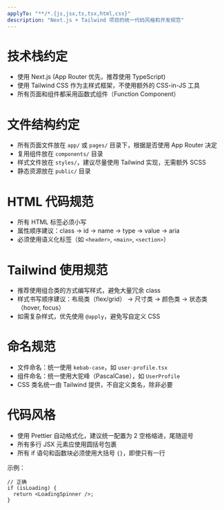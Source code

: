 ```yaml
---
applyTo: "**/*.{js,jsx,ts,tsx,html,css}"
description: "Next.js + Tailwind 项目的统一代码风格和开发规范"
---
```


# 技术栈约定

- 使用 Next.js (App Router 优先，推荐使用 TypeScript)
- 使用 Tailwind CSS 作为主样式框架，不使用额外的 CSS-in-JS 工具
- 所有页面和组件都采用函数式组件（Function Component）

# 文件结构约定

- 所有页面文件放在 `app/` 或 `pages/` 目录下，根据是否使用 App Router 决定
- 复用组件放在 `components/` 目录
- 样式文件放在 `styles/`，建议尽量使用 Tailwind 实现，无需额外 SCSS
- 静态资源放在 `public/` 目录

# HTML 代码规范

- 所有 HTML 标签必须小写
- 属性顺序建议：class → id → name → type → value → aria
- 必须使用语义化标签（如 `<header>`, `<main>`, `<section>`）

# Tailwind 使用规范

- 推荐使用组合类的方式编写样式，避免大量冗余 class
- 样式书写顺序建议：布局类（flex/grid） → 尺寸类 → 颜色类 → 状态类（hover, focus）
- 如需复杂样式，优先使用 `@apply`，避免写自定义 CSS

# 命名规范

- 文件命名：统一使用 `kebab-case`，如 `user-profile.tsx`
- 组件命名：统一使用大驼峰（PascalCase），如 `UserProfile`
- CSS 类名统一由 Tailwind 提供，不自定义类名，除非必要

# 代码风格

- 使用 Prettier 自动格式化，建议统一配置为 2 空格缩进，尾随逗号
- 所有多行 JSX 元素应使用圆括号包裹
- 所有 if 语句和函数块必须使用大括号 `{}`，即使只有一行

示例：

```tsx
// 正确
if (isLoading) {
  return <LoadingSpinner />;
}
```
